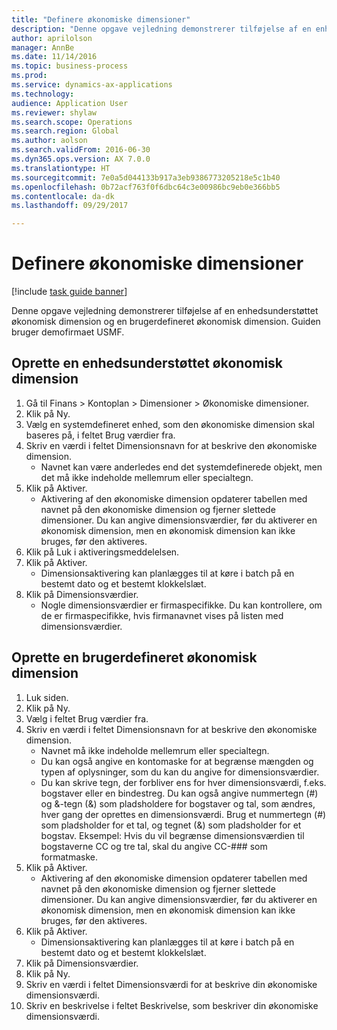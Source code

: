```yaml
--- 
title: "Definere økonomiske dimensioner"
description: "Denne opgave vejledning demonstrerer tilføjelse af en enhedsunderstøttet økonomisk dimension og en brugerdefineret økonomisk dimension."
author: aprilolson
manager: AnnBe
ms.date: 11/14/2016
ms.topic: business-process
ms.prod: 
ms.service: dynamics-ax-applications
ms.technology: 
audience: Application User
ms.reviewer: shylaw
ms.search.scope: Operations
ms.search.region: Global
ms.author: aolson
ms.search.validFrom: 2016-06-30
ms.dyn365.ops.version: AX 7.0.0
ms.translationtype: HT
ms.sourcegitcommit: 7e0a5d044133b917a3eb9386773205218e5c1b40
ms.openlocfilehash: 0b72acf763f0f6dbc64c3e00986bc9eb0e366bb5
ms.contentlocale: da-dk
ms.lasthandoff: 09/29/2017

---
```

# <a name="define-financial-dimensions"></a>Definere økonomiske dimensioner

[!include [task guide banner](../../includes/task-guide-banner.md)]

Denne opgave vejledning demonstrerer tilføjelse af en enhedsunderstøttet økonomisk dimension og en brugerdefineret økonomisk dimension.  Guiden bruger demofirmaet USMF.


## <a name="create-an-entity-backed-financial-dimension"></a>Oprette en enhedsunderstøttet økonomisk dimension
1. Gå til Finans > Kontoplan > Dimensioner > Økonomiske dimensioner.
2. Klik på Ny.
3. Vælg en systemdefineret enhed, som den økonomiske dimension skal baseres på, i feltet Brug værdier fra. 
4. Skriv en værdi i feltet Dimensionsnavn for at beskrive den økonomiske dimension.
    * Navnet kan være anderledes end det systemdefinerede objekt, men det må ikke indeholde mellemrum eller specialtegn.  
5. Klik på Aktiver.
    * Aktivering af den økonomiske dimension opdaterer tabellen med navnet på den økonomiske dimension og fjerner slettede dimensioner. Du kan angive dimensionsværdier, før du aktiverer en økonomisk dimension, men en økonomisk dimension kan ikke bruges, før den aktiveres.  
6. Klik på Luk i aktiveringsmeddelelsen.
7. Klik på Aktiver.
    * Dimensionsaktivering kan planlægges til at køre i batch på en bestemt dato og et bestemt klokkelslæt.  
8. Klik på Dimensionsværdier.
    * Nogle dimensionsværdier er firmaspecifikke. Du kan kontrollere, om de er firmaspecifikke, hvis firmanavnet vises på listen med dimensionsværdier.  

## <a name="create-a-custom-financial-dimension"></a>Oprette en brugerdefineret økonomisk dimension
1. Luk siden.
2. Klik på Ny.
3. Vælg <Custom dimension> i feltet Brug værdier fra.
4. Skriv en værdi i feltet Dimensionsnavn for at beskrive den økonomiske dimension.
    * Navnet må ikke indeholde mellemrum eller specialtegn.  
    * Du kan også angive en kontomaske for at begrænse mængden og typen af oplysninger, som du kan du angive for dimensionsværdier.   
    * Du kan skrive tegn, der forbliver ens for hver dimensionsværdi, f.eks. bogstaver eller en bindestreg. Du kan også angive nummertegn (#) og &-tegn (&) som pladsholdere for bogstaver og tal, som ændres, hver gang der oprettes en dimensionsværdi. Brug et nummertegn (#) som pladsholder for et tal, og tegnet (&) som pladsholder for et bogstav.  Eksempel: Hvis du vil begrænse dimensionsværdien til bogstaverne CC og tre tal, skal du angive CC-### som formatmaske.  
5. Klik på Aktiver.
    * Aktivering af den økonomiske dimension opdaterer tabellen med navnet på den økonomiske dimension og fjerner slettede dimensioner. Du kan angive dimensionsværdier, før du aktiverer en økonomisk dimension, men en økonomisk dimension kan ikke bruges, før den aktiveres.  
6. Klik på Aktiver.
    * Dimensionsaktivering kan planlægges til at køre i batch på en bestemt dato og et bestemt klokkelslæt.  
7. Klik på Dimensionsværdier.
8. Klik på Ny.
9. Skriv en værdi i feltet Dimensionsværdi for at beskrive din økonomiske dimensionsværdi.
10. Skriv en beskrivelse i feltet Beskrivelse, som beskriver din økonomiske dimensionsværdi.


